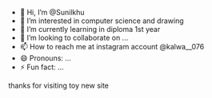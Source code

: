 - 👋 Hi, I’m @Sunilkhu
- 👀 I’m interested in computer science and drawing 
- 🌱 I’m currently learning in diploma 1st year
- 💞️ I’m looking to collaborate on ...
- 📫 How to reach me at instagram account @kalwa__076
- 😄 Pronouns: ...
- ⚡ Fun fact: ...

<!---
Sunilkhu/Sunilkhu is a ✨ special ✨ repository because its `README.md` (this file) appears on your GitHub profile.
You can click the Preview link to take a look at your changes.
--->
thanks for visiting toy new site 
